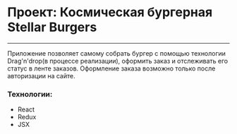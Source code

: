 # Проект: Космическая бургерная Stellar Burgers
_____

Приложение позволяет самому собрать бургер с помощью технологии Drag'n'drop(в процессе реализации), оформить заказ и отслеживать его статус в ленте заказов. Оформление заказа возможно только после авторизации на сайте.

### Технологии:
+ React 
+ Redux
+ JSX
